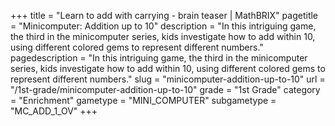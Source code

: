 +++
title = "Learn to add with carrying - brain teaser | MathBRIX"
pagetitle = "Minicomputer: Addition up to 10"
description = "In this intriguing game, the third in the minicomputer series, kids investigate how to add within 10, using different colored gems to represent different numbers."
pagedescription = "In this intriguing game, the third in the minicomputer series, kids investigate how to add within 10, using different colored gems to represent different numbers."
slug = "minicomputer-addition-up-to-10"
url = "/1st-grade/minicomputer-addition-up-to-10"
grade = "1st Grade"
category = "Enrichment"
gametype = "MINI_COMPUTER"
subgametype = "MC_ADD_1_OV"
+++